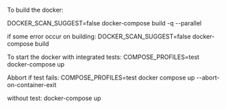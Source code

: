 To build the docker:

DOCKER_SCAN_SUGGEST=false docker-compose build -q --parallel

if some error occur on building:
DOCKER_SCAN_SUGGEST=false docker-compose build 


To start the docker with integrated tests:
COMPOSE_PROFILES=test docker-compose up

Abbort if test fails:
COMPOSE_PROFILES=test docker compose up --abort-on-container-exit

without test:
docker-compose up